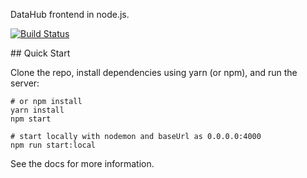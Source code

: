 DataHub frontend in node.js.

[![Build Status](https://travis-ci.org/datopian/datahub-frontend.svg?branch=master)](https://travis-ci.org/datopian/datahub-frontend)

## Quick Start

Clone the repo, install dependencies using yarn (or npm), and run the server:

```
# or npm install
yarn install
npm start

# start locally with nodemon and baseUrl as 0.0.0.0:4000
npm run start:local
```

See the docs for more information.

